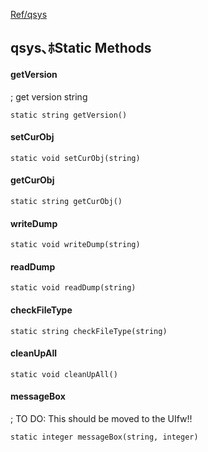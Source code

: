 [Ref/qsys](../../../Ref/qsys)



## qsys､ﾎStatic Methods

#### getVersion
; get version string
```
static string getVersion()
```

#### setCurObj
```
static void setCurObj(string)
```
#### getCurObj
```
static string getCurObj()
```

#### writeDump
```
static void writeDump(string)
```
#### readDump
```
static void readDump(string)
```

#### checkFileType
```
static string checkFileType(string)
```

#### cleanUpAll
```
static void cleanUpAll()
```

#### messageBox
; TO DO: This should be moved to the UIfw!!
```
static integer messageBox(string, integer)
```